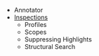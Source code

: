 [//]: # (title: Analyzing)

<!-- Copyright 2000-2020 JetBrains s.r.o. and other contributors. Use of this source code is governed by the Apache 2.0 license that can be found in the LICENSE file. -->

* Annotator
* [Inspections](code_inspections.md)
    * Profiles
    * Scopes
    * Suppressing Highlights
    * Structural Search